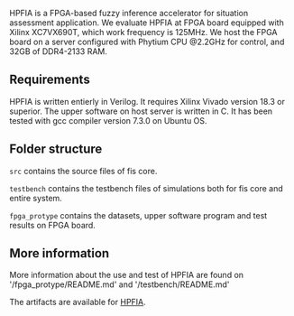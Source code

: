 
HPFIA is a FPGA-based fuzzy inference accelerator for situation assessment application.
We evaluate HPFIA at FPGA board equipped with Xilinx XC7VX690T, which work frequency is 125MHz.
We host the FPGA board on a server configured with Phytium CPU @2.2GHz for control, and 32GB of DDR4-2133 RAM.


## Requirements

HPFIA is written entierly in Verilog. It requires Xilinx Vivado version 18.3 or superior.
The upper software on host server is written in C. It has been tested with gcc compiler version 7.3.0 on Ubuntu OS.


## Folder structure

`src` contains the source files of fis core.

`testbench` contains the testbench files of simulations both for fis core and entire system. 

`fpga_protype` contains the datasets, upper software program and test results on FPGA board.



## More information

More information about the use and test of HPFIA are found on '/fpga_protype/README.md' and '/testbench/README.md' 


The artifacts are available for [HPFIA](https://github.com/gloria139com/HPFIA/).
